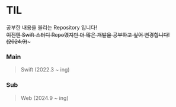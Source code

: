 # TIL

공부한 내용을 올리는 Repository 입니다!
<br>
~~이전엔 Swift 스터디 Repo였지만 더 많은 개발을 공부하고 싶어 변경합니다!(2024.9)~~~

### Main
>Swift (2022.3 ~ ing)

### Sub
>Web (2024.9 ~ ing)
